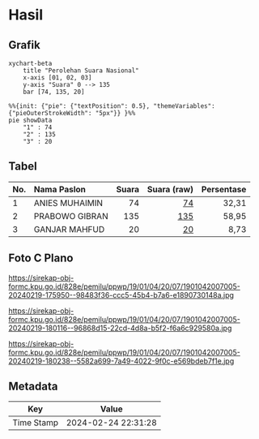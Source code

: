 # Hasil

## Grafik

```mermaid
xychart-beta
    title "Perolehan Suara Nasional"
    x-axis [01, 02, 03]
    y-axis "Suara" 0 --> 135
    bar [74, 135, 20]
```

```mermaid
%%{init: {"pie": {"textPosition": 0.5}, "themeVariables": {"pieOuterStrokeWidth": "5px"}} }%%
pie showData
    "1" : 74
    "2" : 135
    "3" : 20
```

## Tabel

| No. | Nama Paslon    | Suara | Suara (raw) | Persentase |
|:--- |:-------------- | -----:| -----------:| ----------:|
| 1   | ANIES MUHAIMIN | 74    | [74][p-1]   | 32,31      |
| 2   | PRABOWO GIBRAN | 135   | [135][p-2]  | 58,95      |
| 3   | GANJAR MAHFUD  | 20    | [20][p-3]   | 8,73       |


[p-1]: https://github.com/gigit-pemilu/pemilu-2024/blob/main/pilpres/hitung-suara/sub/19-kepulauan-bangka-belitung/sub/01-bangka/sub/04-mendo-barat/sub/2007-kace/sub/005-tps/sub/paslon-1.txt
[p-2]: https://github.com/gigit-pemilu/pemilu-2024/blob/main/pilpres/hitung-suara/sub/19-kepulauan-bangka-belitung/sub/01-bangka/sub/04-mendo-barat/sub/2007-kace/sub/005-tps/sub/paslon-2.txt
[p-3]: https://github.com/gigit-pemilu/pemilu-2024/blob/main/pilpres/hitung-suara/sub/19-kepulauan-bangka-belitung/sub/01-bangka/sub/04-mendo-barat/sub/2007-kace/sub/005-tps/sub/paslon-3.txt

## Foto C Plano

https://sirekap-obj-formc.kpu.go.id/828e/pemilu/ppwp/19/01/04/20/07/1901042007005-20240219-175950--98483f36-ccc5-45b4-b7a6-e1890730148a.jpg

https://sirekap-obj-formc.kpu.go.id/828e/pemilu/ppwp/19/01/04/20/07/1901042007005-20240219-180116--96868d15-22cd-4d8a-b5f2-f6a6c929580a.jpg

https://sirekap-obj-formc.kpu.go.id/828e/pemilu/ppwp/19/01/04/20/07/1901042007005-20240219-180238--5582a699-7a49-4022-9f0c-e569bdeb7f1e.jpg


## Metadata

| Key        | Value               |
| ---------- | ------------------- |
| Time Stamp | 2024-02-24 22:31:28 |



